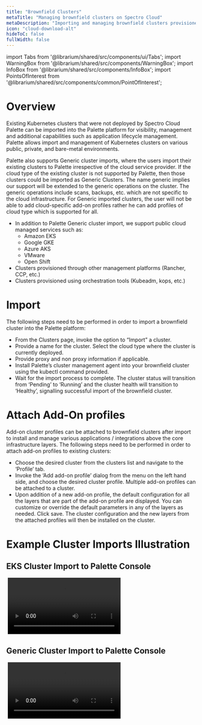 ```yaml
---
title: "Brownfield Clusters"
metaTitle: "Managing brownfield clusters on Spectro Cloud"
metaDescription: "Importing and managing brownfield clusters provisioned on any CSP using other orchestration tools "
icon: "cloud-download-alt"
hideToC: false
fullWidth: false
---
```


import Tabs from '@librarium/shared/src/components/ui/Tabs';
import WarningBox from '@librarium/shared/src/components/WarningBox';
import InfoBox from '@librarium/shared/src/components/InfoBox';
import PointsOfInterest from '@librarium/shared/src/components/common/PointOfInterest';


# Overview

Existing Kubernetes clusters that were not deployed by Spectro Cloud Palette can be imported into the Palette platform for visibility, management and additional capabilities such as application lifecycle management. Palette allows import and management of Kubernetes clusters on various public, private, and bare-metal environments.

Palette also supports Generic cluster imports, where the users import their existing clusters to Palette irrespective of the cloud service provider. If the cloud type of the existing cluster is not supported by Palette, then those clusters could be imported as Generic Clusters.  The name generic implies our support will be extended to the generic operations on the cluster. The generic operations include scans, backups, etc. which are not specific to the cloud infrastructure. For Generic imported clusters, the user will not be able to add cloud-specific add-on profiles rather he can add profiles of cloud type which is supported for all.

 * In addition to Palette Generic cluster import, we support public cloud managed services  such as:
	* Amazon EKS
	* Google GKE
	* Azure AKS
	* VMware
	* Open Shift
 * Clusters provisioned through other management platforms (Rancher, CCP, etc.)
 * Clusters provisioned using orchestration tools (Kubeadm, kops, etc.)


# Import

The following steps need to be performed in order to import a brownfield cluster into the Palette platform:

 * From the Clusters page, invoke the option to “Import” a cluster.
 * Provide a name for the cluster. Select the cloud type where the cluster is currently deployed.
 * Provide proxy and non proxy information if applicable.
 * Install Palette’s cluster management agent into your brownfield cluster using the kubectl command provided.
 * Wait for the import process to complete. The cluster status will transition from ‘Pending’ to ‘Running’ and the cluster health will transition to ‘Healthy’, signalling successful import of the brownfield cluster.

# Attach Add-On profiles

Add-on cluster profiles can be attached to brownfield clusters after import to install and manage various applications / integrations above the core infrastructure layers. The following steps need to be performed in order to attach add-on profiles to existing clusters:

 * Choose the desired cluster from the clusters list and navigate to the ‘Profile’ tab.
 * Invoke the ‘Add add-on profile’ dialog from the menu on the left hand side, and choose the desired cluster profile. Multiple add-on profiles can be attached to a cluster.
 * Upon addition of a new add-on profile, the default configuration for all the layers that are part of the add-on profile are displayed. You can customize or override the default parameters in any of the layers as needed. Click save.
The cluster configuration and the new layers from the attached profiles will then be installed on the cluster.

# Example Cluster Imports Illustration

## EKS Cluster Import to Palette Console
 ![eks cluster import](cluster-import/eks.mp4)


## Generic Cluster Import to Palette Console
 ![generic cluster import](cluster-import/generic.mp4) 

